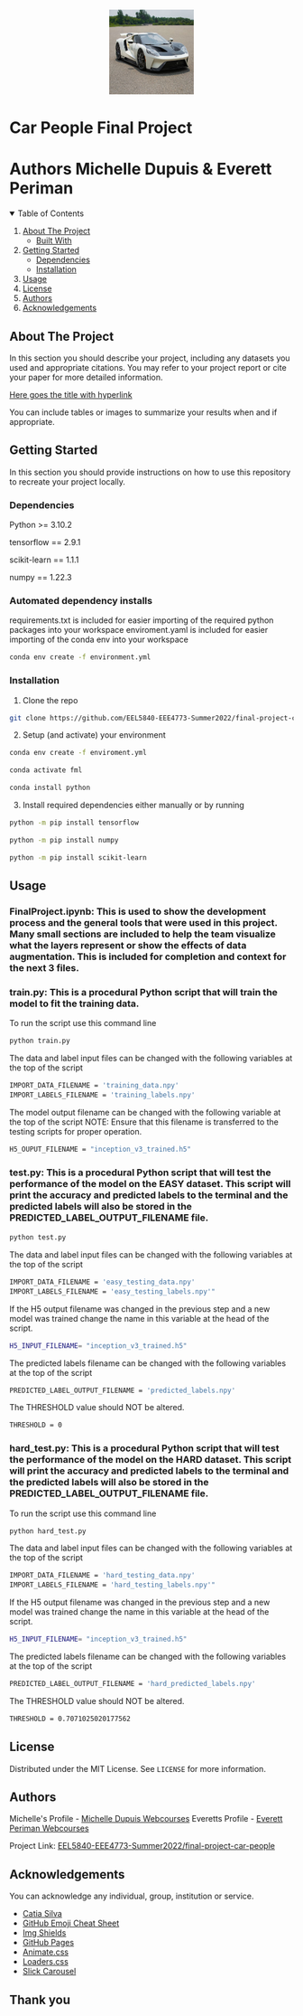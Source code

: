 

<!-- PROJECT LOGO -->
<br />
<p align="center">
  <a href="https://github.com/catiaspsilva/README-template">
    <img src="images/group-logo.jpg" alt="Logo" width="150" height="150">
  </a>
  </p>
</p>

# Car People Final Project
# Authors Michelle Dupuis & Everett Periman

<!-- TABLE OF CONTENTS -->
<details open="open">
  <summary>Table of Contents</summary>
  <ol>
    <li>
      <a href="#about-the-project">About The Project</a>
      <ul>
        <li><a href="#built-with">Built With</a></li>
      </ul>
    </li>
    <li>
      <a href="#getting-started">Getting Started</a>
      <ul>
        <li><a href="#dependencies">Dependencies</a></li>
        <li><a href="#installation">Installation</a></li>
      </ul>
    </li>
    <li><a href="#usage">Usage</a></li>
    <li><a href="#license">License</a></li>
    <li><a href="#authors">Authors</a></li>
    <li><a href="#acknowledgements">Acknowledgements</a></li>
  </ol>
</details>



<!-- ABOUT THE PROJECT -->
## About The Project

In this section you should describe your project, including any datasets you used and appropriate citations. You may refer to your project report or cite your paper for more detailed information.

[Here goes the title with hyperlink](https://github.com/catiaspsilva/README-template)

You can include tables or images to summarize your results when and if appropriate.

<!-- GETTING STARTED -->
## Getting Started

In this section you should provide instructions on how to use this repository to recreate your project locally.

### Dependencies

Python >= 3.10.2

tensorflow == 2.9.1

scikit-learn == 1.1.1

numpy == 1.22.3




### Automated dependency installs 

requirements.txt is included for easier importing of the required python packages into your workspace
enviroment.yaml is included for easier importing of the conda env into your workspace
  
```sh
conda env create -f environment.yml
  ```
### Installation

1. Clone the repo
```sh
git clone https://github.com/EEL5840-EEE4773-Summer2022/final-project-car-people.git
   ```
   
2. Setup (and activate) your environment
```sh
conda env create -f enviroment.yml
  ```
  
  ```sh
conda activate fml
  ```
  ```sh
 conda install python
  ``` 
3. Install required dependencies either manually or by running
```sh
python -m pip install tensorflow
  ```
 ```sh
python -m pip install numpy
  ```
  ```sh
python -m pip install scikit-learn
  ```
<!-- USAGE EXAMPLES -->
## Usage

### FinalProject.ipynb: This is used to show the development process and the general tools that were used in this project. Many small sections are included to help the team visualize what the layers represent or show the effects of data augmentation. This is included for completion and context for the next 3 files.

### train.py: This is a procedural Python script that will train the model to fit the training data.
To run the script use this command line
```sh
python train.py
  ```
  The data and label input files can be changed with the following variables at the top of the script
 ```sh
IMPORT_DATA_FILENAME = 'training_data.npy'
IMPORT_LABELS_FILENAME = 'training_labels.npy'
  ```
  The model output filename can be changed with the following variable at the top of the script
NOTE: Ensure that this filename is transferred to the testing scripts for proper operation.
```sh
H5_OUPUT_FILENAME = "inception_v3_trained.h5"
  ```
  
 ### test.py: This is a procedural Python script that will test the performance of the model on the EASY dataset. This script will print the accuracy and predicted labels to the terminal and the predicted labels will also be stored in the PREDICTED_LABEL_OUTPUT_FILENAME file.
```sh
python test.py
  ```
 The data and label input files can be changed with the following variables at the top of the script
 ```sh
IMPORT_DATA_FILENAME = 'easy_testing_data.npy'
IMPORT_LABELS_FILENAME = 'easy_testing_labels.npy'"
  ```
If the H5 output filename was changed in the previous step and a new model was trained change the name in this variable at the head of the script.
```sh
H5_INPUT_FILENAME= "inception_v3_trained.h5"
  ```
 The predicted labels filename can be changed with the following variables at the top of the script
```sh
PREDICTED_LABEL_OUTPUT_FILENAME = 'predicted_labels.npy'
  ```
 The THRESHOLD value should NOT be altered.
```sh
THRESHOLD = 0
  ```
  
   ### hard_test.py: This is a procedural Python script that will test the performance of the model on the HARD dataset. This script will print the accuracy and predicted labels to the terminal and the predicted labels will also be stored in the PREDICTED_LABEL_OUTPUT_FILENAME file.
To run the script use this command line
```sh
python hard_test.py
  ```
 The data and label input files can be changed with the following variables at the top of the script
 ```sh
IMPORT_DATA_FILENAME = 'hard_testing_data.npy'
IMPORT_LABELS_FILENAME = 'hard_testing_labels.npy'"
  ```
If the H5 output filename was changed in the previous step and a new model was trained change the name in this variable at the head of the script.
```sh
H5_INPUT_FILENAME= "inception_v3_trained.h5"
  ```
 The predicted labels filename can be changed with the following variables at the top of the script
```sh
PREDICTED_LABEL_OUTPUT_FILENAME = 'hard_predicted_labels.npy'
  ```
 The THRESHOLD value should NOT be altered.
```sh
THRESHOLD = 0.7071025020177562 
  ```
<!-- LICENSE -->
## License

Distributed under the MIT License. See `LICENSE` for more information.

<!-- Authors -->
## Authors

Michelle's Profile - [Michelle Dupuis Webcourses](https://ufl.instructure.com/courses/455013/users/1128233)
Everetts Profile - [Everett Periman Webcourses](https://ufl.instructure.com/courses/455013/users/1164029)

Project Link: [EEL5840-EEE4773-Summer2022/final-project-car-people](https://github.com/EEL5840-EEE4773-Summer2022/final-project-car-people)


<!-- ACKNOWLEDGEMENTS -->
## Acknowledgements

You can acknowledge any individual, group, institution or service.
* [Catia Silva](https://faculty.eng.ufl.edu/catia-silva/)
* [GitHub Emoji Cheat Sheet](https://www.webpagefx.com/tools/emoji-cheat-sheet)
* [Img Shields](https://shields.io)
* [GitHub Pages](https://pages.github.com)
* [Animate.css](https://daneden.github.io/animate.css)
* [Loaders.css](https://connoratherton.com/loaders)
* [Slick Carousel](https://kenwheeler.github.io/slick)

## Thank you

<!-- If this is useful: [![Buy me a coffee](https://www.buymeacoffee.com/assets/img/guidelines/download-assets-sm-1.svg)](https://www.buymeacoffee.com/catiaspsilva) -->
